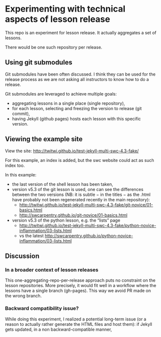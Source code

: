 # Experimenting with technical aspects of lesson release

This repo is an experiment for lesson release.
It actually aggregates a set of lessons.

There would be one such repository per release.



## Using git submodules

Git submodules have been often discussed.
I think they can be used for the release process as we are not asking all instructors to know how to do a release.

Git submodules are leveraged to achieve multiple goals:
- aggregating lessons in a single place (single repository),
- for each lesson, selecting and freezing the version to release (git commit),
- having Jekyll (github pages) hosts each lesson with this specific version.


## Viewing the example site

View the site: http://twitwi.github.io/test-jekyll-multi-swc-4.3-fake/

For this example, an index is added, but the swc website could act as such index too.

In this example:
- the last version of the shell lesson has been taken,
- version v5.3 of the git lesson is used, one can see the differences between the two versions (NB: it is subtle − in the titles − as the .html have probably not been regenerated recently in the main repository):
    - http://twitwi.github.io/test-jekyll-multi-swc-4.3-fake/git-novice/01-basics.html
    - http://swcarpentry.github.io/git-novice/01-basics.html
- version v5.3 of the python lesson, e.g. the “lists” page
    - http://twitwi.github.io/test-jekyll-multi-swc-4.3-fake/python-novice-inflammation/03-lists.html
    - vs the latest http://swcarpentry.github.io/python-novice-inflammation/03-lists.html


## Discussion

### In a broader context of lesson releases

This one-aggregating-repo-per-release approach puts no constraint on the lesson repositories.
More precisely, it would fit well in a workflow where the lessons have a single branch (gh-pages).
This way we avoid PR made on the wrong branch.

### Backward compatibility issue?
While doing this experiment, I realized a potential long-term issue (or a reason to actually rather generate the HTML files and host them): if Jekyll gets updated, in a non backward-compatible manner, 

